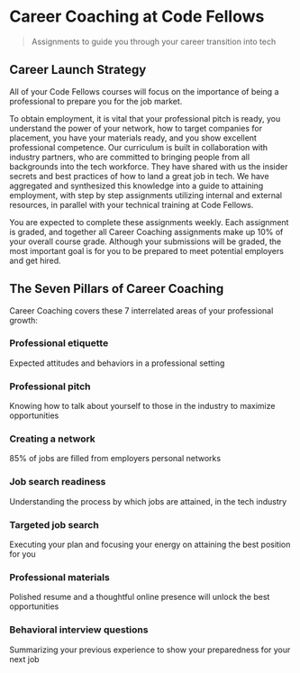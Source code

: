 # Career Coaching at Code Fellows

> Assignments to guide you through your career transition into tech

## Career Launch Strategy
All of your Code Fellows courses will focus on the importance of being a professional to prepare you for the job market.

To obtain employment, it is vital that your professional pitch is ready, you understand the power of your network, how to target companies for placement, you have your materials ready, and you show excellent professional competence. Our curriculum is built in collaboration with industry partners, who are committed to bringing people from all backgrounds into the tech workforce. They have shared with us the insider secrets and best practices of how to land a great job in tech. We have aggregated and synthesized this knowledge into a guide to attaining employment, with step by step assignments utilizing internal and external resources, in parallel with your technical training at Code Fellows. 

You are expected to complete these assignments weekly. Each assignment is graded, and together all Career Coaching assignments make up 10% of your overall course grade. Although your submissions will be graded, the most important goal is for you to be prepared to meet potential employers and get hired. 

## The Seven Pillars of Career Coaching 

Career Coaching covers these 7 interrelated areas of your professional growth:

### Professional etiquette

Expected attitudes and behaviors in a professional setting

### Professional pitch

Knowing how to talk about yourself to those in the industry to maximize opportunities

### Creating a network

85% of jobs are filled from employers personal networks

### Job search readiness

Understanding the process by which jobs are attained, in the tech industry

### Targeted job search

Executing your plan and focusing your energy on attaining the best position for you

### Professional materials

Polished resume and a thoughtful online presence will unlock the best opportunities

### Behavioral interview questions

Summarizing your previous experience to show your preparedness for your next job

